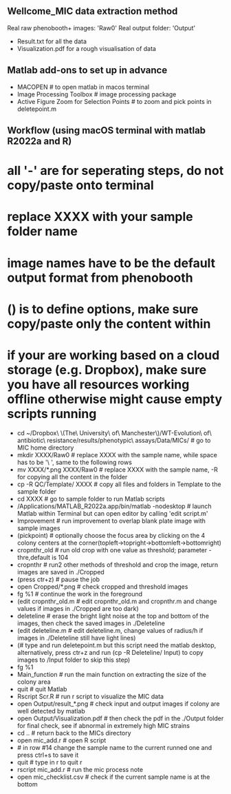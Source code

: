 ## Wellcome_MIC data extraction method

Real raw phenobooth+ images: 'Raw0'
Real output folder: 'Output'
- Result.txt for all the data
- Visualization.pdf for a rough visualisation of data

## Matlab add-ons to set up in advance
- MACOPEN # to open matlab in macos terminal
- Image Processing Toolbox # image processing package
- Active Figure Zoom for Selection Points # to zoom and pick points in deletepoint.m

## Workflow (using macOS terminal with matlab R2022a and R)
# all '-' are for seperating steps, do not copy/paste onto terminal
# replace XXXX with your sample folder name
# image names have to be the default output format from phenobooth
# () is to define options, make sure copy/paste only the content within
# if your are working based on a cloud storage (e.g. Dropbox), make sure you have all resources working offline otherwise might cause empty scripts running
- cd ~/Dropbox\ \\(The\ University\ of\ Manchester\\)/WT-Evolution\ of\ antibiotic\ resistance/results/phenotypic\ assays/Data/MICs/ # go to MIC home directory
- mkdir XXXX/Raw0 # replace XXXX with the sample name, while space has to be '\ ', same to the following rows
- mv XXXX/*.png XXXX/Raw0 # replace XXXX with the sample name, -R for copying all the content in the folder
- cp -R QC/Template/ XXXX  # copy all files and folders in Template to the sample folder
- cd XXXX # go to sample folder to run Matlab scripts
- /Applications/MATLAB_R2022a.app/bin/matlab -nodesktop # launch Matlab within Terminal but can open editor by calling 'edit script.m'
- Improvement # run improvement to overlap blank plate image with sample images
- (pickpoint) # optionally choose the focus area by clicking on the 4 colony centers at the corner(topleft->topright->bottomleft->bottomright)
- cropnthr_old # run old crop with one value as threshold; parameter - thre,default is 104
- cropnthr # run2 other methods of threshold and crop the image, return images are saved in ./Cropped
- (press ctr+z) # pause the job
- open Cropped/*.png # check cropped and threshold images
- fg %1 # continue the work in the foreground
- (edit cropnthr_old.m # edit cropnthr_old.m and cropnthr.m and change values if images in ./Cropped are too dark)
- deleteline # erase the bright light noise at the top and bottom of the images, then check the saved images in ./Deleteline
- (edit deleteline.m # edit deleteline.m, change values of radius/h  if images in ./Deleteline still have light lines)
- (# type and run deletepoint.m but this script need the matlab desktop, alternatively, press ctr+z and run (cp -R Deleteline/ Input) to copy images to /Input folder to skip this step)
- fg %1
- Main_function # run the main function on extracting the size of the colony area
- quit # quit Matlab
- Rscript Scr.R # run r script to visualize the MIC data
- open Output/result_*.png # check input and output images if colony are well detected by matlab
- open Output/Visualization.pdf # then check the pdf in the ./Output folder for final check, see if abnormal in extremely high MIC strains
- cd .. # return back to the MICs directory
- open mic_add.r # open R script
- \# in row #14 change the sample name to the current runned one and press ctrl+s to save it
- quit # type in r to quit r
- rscript mic_add.r # run the mic process note
- open mic_checklist.csv # check if the current sample name is at the bottom
